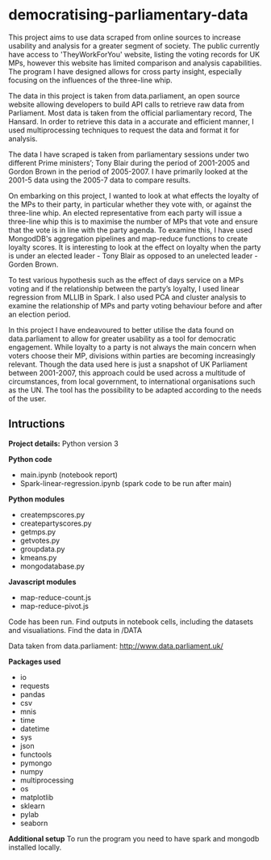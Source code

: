 <h1> democratising-parliamentary-data</h1>


This project aims to use data scraped from online sources to increase usability and analysis for a greater segment of society.
The public currently have access to 'TheyWorkForYou' website, listing the voting records for UK MPs, however this website has limited comparison and analysis capabilities. The program I have designed allows for cross party insight, especially focusing on the influences of the three-line whip.

The data in this project is taken from data.parliament, an open source website allowing developers to build API calls to retrieve raw data from Parliament. Most data is taken from the official parliamentary record, The Hansard. In order to retrieve this data in a accurate and efficient manner, I used multiprocessing techniques to request the data and format it for analysis.

The data I have scraped is taken from parliamentary sessions under two different Prime ministers’; Tony Blair during the period of 2001-2005 and Gordon Brown in the period of 2005-2007. I have primarily looked at the 2001-5 data using the 2005-7 data to compare results.

On embarking on this project, I wanted to look at what effects the loyalty of the MPs to their party, in particular whether they vote with, or against the three-line whip. An elected representative from each party will issue a three-line whip this is to maximise the number of MPs that vote and ensure that the vote is in line with the party agenda. To examine this, I have used MongodDB's aggregation pipelines and map-reduce functions to create loyalty scores. It is interesting to look at the effect on loyalty when the party is under an elected leader - Tony Blair as opposed to an unelected leader - Gorden Brown.

To test various hypothesis such as the effect of days service on a MPs voting and if the relationship between the party’s loyalty, I used linear regression from MLLIB in Spark. I also used PCA and cluster analysis to examine the relationship of MPs and party voting behaviour before and after an election period.

In this project I have endeavoured to better utilise the data found on data.parliament to allow for greater usability as a tool for democratic engagement. While loyalty to a party is not always the main concern when voters choose their MP, divisions within parties are becoming increasingly relevant. Though the data used here is just a snapshot of UK Parliament between 2001-2007, this approach could be used across a multitude of circumstances, from local government, to international organisations such as the UN. The tool has the possibility to be adapted according to the needs of the user.

<h2>Intructions</h2>

<b>Project details:</b>
Python version 3

<b>Python code</b>
- main.ipynb (notebook report)
- Spark-linear-regression.ipynb (spark code to be run after main)

<b>Python modules</b>
- creatempscores.py
- createpartyscores.py
- getmps.py
- getvotes.py
- groupdata.py
- kmeans.py
- mongodatabase.py

<b>Javascript modules</b>
- map-reduce-count.js
- map-reduce-pivot.js

Code has been run. Find outputs in notebook cells, including the datasets and visualiations. Find the data in /DATA

Data taken from data.parliament: http://www.data.parliament.uk/

<b>Packages used</b>
- io
- requests
- pandas
- csv
- mnis
- time
- datetime
- sys
- json
- functools
- pymongo
- numpy
- multiprocessing
- os
- matplotlib
- sklearn
- pylab
- seaborn

<b>Additional setup</b>
To run the program you need to have spark and mongodb installed locally.

